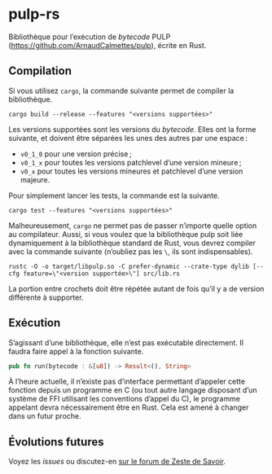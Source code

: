 # pulp-rs
Bibliothèque pour l’exécution de *bytecode* PULP (https://github.com/ArnaudCalmettes/pulp), écrite en Rust.

## Compilation

Si vous utilisez `cargo`, la commande suivante permet de compiler la bibliothèque.

```
cargo build --release --features "<versions supportées>"
```

Les versions supportées sont les versions du *bytecode*. Elles ont la forme suivante, et doivent être séparées les unes des autres par une espace :

- `v0_1_0` pour une version précise ;
- `v0_1_x` pour toutes les versions patchlevel d’une version mineure ;
- `v0_x`   pour toutes les versions mineures et patchlevel d’une version majeure.

Pour simplement lancer les tests, la commande est la suivante.

```
cargo test --features "<versions supportées>"
```

Malheureusement, `cargo` ne permet pas de passer n’importe quelle option au compilateur. Aussi, si vous voulez que la bibliothèque pulp soit liée dynamiquement à la bibliothèque standard de Rust, vous devrez compiler avec la commande suivante (n’oubliez pas les `\`, ils sont indispensables).

```
rustc -O -o target/libpulp.so -C prefer-dynamic --crate-type dylib [--cfg feature=\"<version supportée>\"] src/lib.rs 

```

La portion entre crochets doit être répétée autant de fois qu’il y a de version différente à supporter.

## Exécution

S’agissant d’une bibliothèque, elle n’est pas exécutable directement. Il faudra faire appel à la fonction suivante.

```rust
pub fn run(bytecode : &[u8]) -> Result<(), String>
```

À l’heure actuelle, il n’existe pas d’interface permettant d’appeler cette fonction depuis un programme en C (ou tout autre langage disposant d’un système de FFI utilisant les conventions d’appel du C), le programme appelant devra nécessairement être en Rust. Cela est amené à changer dans un futur proche.

## Évolutions futures

Voyez les *issues* ou discutez-en [sur le forum de Zeste de Savoir](https://zestedesavoir.com/forums/sujet/6401/pulp-un-environnement-dexecution-multivitamine/).
